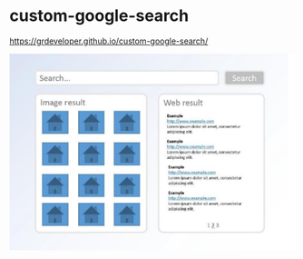 # custom-google-search

https://grdeveloper.github.io/custom-google-search/

![alt text](https://github.com/grdeveloper/custom-google-search/blob/master/src/assets/Capture.PNG)
